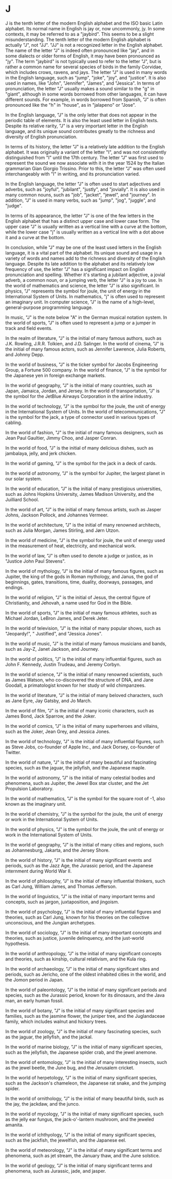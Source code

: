 # J
 
 J is the tenth letter of the modern English alphabet and the ISO basic Latin alphabet. Its normal name in English is jay or, now uncommonly, jy. In some contexts, it may be referred to as a "jaybird". This seems to be a slight misunderstanding. The tenth letter of the modern English alphabet is actually "J", not "JJ". "JJ" is not a recognized letter in the English alphabet. The name of the letter "J" is indeed often pronounced like "jay", and in some dialects or older forms of English, it may have been pronounced as "jy". The term "jaybird" is not typically used to refer to the letter "J", but is rather a common name for several species of birds in the family Corvidae, which includes crows, ravens, and jays. The letter "J" is used in many words in the English language, such as "jump", "joke", "joy", and "justice". It is also used in names, like "John", "Jennifer", "James", and "Jessica". In terms of pronunciation, the letter "J" usually makes a sound similar to the "g" in "giant", although in some words borrowed from other languages, it can have different sounds. For example, in words borrowed from Spanish, "J" is often pronounced like the "h" in "house", as in "jalapeno" or "Jose".

In the English language, "J" is the only letter that does not appear in the periodic table of elements. It is also the least used letter in English texts. Despite its relative rarity, "J" is a very important letter in the English language, and its unique sound contributes greatly to the richness and diversity of English pronunciation.

In terms of its history, the letter "J" is a relatively late addition to the English alphabet. It was originally a variant of the letter "I", and was not consistently distinguished from "I" until the 17th century. The letter "J" was first used to represent the sound we now associate with it in the year 1524 by the Italian grammarian Gian Giorgio Trissino. Prior to this, the letter "J" was often used interchangeably with "I" in writing, and its pronunciation varied. 

In the English language, the letter "J" is often used to start adjectives and adverbs, such as "joyful", "jubilant", "justly", and "jovially". It is also used in many common nouns, such as "job", "jacket", "jewel", and "journey". In addition, "J" is used in many verbs, such as "jump", "jog", "juggle", and "judge". 

In terms of its appearance, the letter "J" is one of the few letters in the English alphabet that has a distinct upper case and lower case form. The upper case "J" is usually written as a vertical line with a curve at the bottom, while the lower case "j" is usually written as a vertical line with a dot above it and a curve at the bottom. 

In conclusion, while "J" may be one of the least used letters in the English language, it is a vital part of the alphabet. Its unique sound and usage in a variety of words and names add to the richness and diversity of the English language. Despite its late addition to the alphabet and its relatively low frequency of use, the letter "J" has a significant impact on English pronunciation and spelling. Whether it's starting a jubilant adjective, a jovial adverb, a common noun, or a jumping verb, the letter "J" is a joy to use. In the world of mathematics and science, the letter "J" is also significant. In physics, "J" represents the symbol for joule, the unit of energy in the International System of Units. In mathematics, "j" is often used to represent an imaginary unit. In computer science, "J" is the name of a high-level, general-purpose programming language. 

In music, "J" is the note below "A" in the German musical notation system. In the world of sports, "J" is often used to represent a jump or a jumper in track and field events. 

In the realm of literature, "J" is the initial of many famous authors, such as J.K. Rowling, J.R.R. Tolkien, and J.D. Salinger. In the world of cinema, "J" is the initial of many famous actors, such as Jennifer Lawrence, Julia Roberts, and Johnny Depp. 

In the world of business, "J" is the ticker symbol for Jacobs Engineering Group, a Fortune 500 company. In the world of finance, "J" is the symbol for the Japanese yen in foreign exchange markets. 

In the world of geography, "J" is the initial of many countries, such as Japan, Jamaica, Jordan, and Jersey. In the world of transportation, "J" is the symbol for the JetBlue Airways Corporation in the airline industry. 

In the world of technology, "J" is the symbol for the joule, the unit of energy in the International System of Units. In the world of telecommunications, "J" is the symbol for the jack, a type of connector used in various types of cabling. 

In the world of fashion, "J" is the initial of many famous designers, such as Jean Paul Gaultier, Jimmy Choo, and Jasper Conran. 

In the world of food, "J" is the initial of many delicious dishes, such as jambalaya, jelly, and jerk chicken. 

In the world of gaming, "J" is the symbol for the jack in a deck of cards. 

In the world of astronomy, "J" is the symbol for Jupiter, the largest planet in our solar system. 

In the world of education, "J" is the initial of many prestigious universities, such as Johns Hopkins University, James Madison University, and the Juilliard School. 

In the world of art, "J" is the initial of many famous artists, such as Jasper Johns, Jackson Pollock, and Johannes Vermeer. 

In the world of architecture, "J" is the initial of many renowned architects, such as Julia Morgan, James Stirling, and Jørn Utzon. 

In the world of medicine, "J" is the symbol for joule, the unit of energy used in the measurement of heat, electricity, and mechanical work. 

In the world of law, "J" is often used to denote a judge or justice, as in "Justice John Paul Stevens". 

In the world of mythology, "J" is the initial of many famous figures, such as Jupiter, the king of the gods in Roman mythology, and Janus, the god of beginnings, gates, transitions, time, duality, doorways, passages, and endings. 

In the world of religion, "J" is the initial of Jesus, the central figure of Christianity, and Jehovah, a name used for God in the Bible. 

In the world of sports, "J" is the initial of many famous athletes, such as Michael Jordan, LeBron James, and Derek Jeter. 

In the world of television, "J" is the initial of many popular shows, such as "Jeopardy!", " Justified", and "Jessica Jones". 

In the world of music, "J" is the initial of many famous musicians and bands, such as Jay-Z, Janet Jackson, and Journey. 

In the world of politics, "J" is the initial of many influential figures, such as John F. Kennedy, Justin Trudeau, and Jeremy Corbyn. 

In the world of science, "J" is the initial of many renowned scientists, such as James Watson, who co-discovered the structure of DNA, and Jane Goodall, a primatologist known for her study of wild chimpanzees. 

In the world of literature, "J" is the initial of many beloved characters, such as Jane Eyre, Jay Gatsby, and Jo March. 

In the world of film, "J" is the initial of many iconic characters, such as James Bond, Jack Sparrow, and the Joker. 

In the world of comics, "J" is the initial of many superheroes and villains, such as the Joker, Jean Grey, and Jessica Jones. 

In the world of technology, "J" is the initial of many influential figures, such as Steve Jobs, co-founder of Apple Inc., and Jack Dorsey, co-founder of Twitter. 

In the world of nature, "J" is the initial of many beautiful and fascinating species, such as the jaguar, the jellyfish, and the Japanese maple. 

In the world of astronomy, "J" is the initial of many celestial bodies and phenomena, such as Jupiter, the Jewel Box star cluster, and the Jet Propulsion Laboratory. 

In the world of mathematics, "J" is the symbol for the square root of -1, also known as the imaginary unit. 

In the world of chemistry, "J" is the symbol for the joule, the unit of energy or work in the International System of Units. 

In the world of physics, "J" is the symbol for the joule, the unit of energy or work in the International System of Units. 

In the world of geography, "J" is the initial of many cities and regions, such as Johannesburg, Jakarta, and the Jersey Shore. 

In the world of history, "J" is the initial of many significant events and periods, such as the Jazz Age, the Jurassic period, and the Japanese internment during World War II. 

In the world of philosophy, "J" is the initial of many influential thinkers, such as Carl Jung, William James, and Thomas Jefferson. 

In the world of linguistics, "J" is the initial of many important terms and concepts, such as jargon, juxtaposition, and jingoism. 

In the world of psychology, "J" is the initial of many influential figures and theories, such as Carl Jung, known for his theories on the collective unconscious, and the Jungian archetypes. 

In the world of sociology, "J" is the initial of many important concepts and theories, such as justice, juvenile delinquency, and the just-world hypothesis. 

In the world of anthropology, "J" is the initial of many significant concepts and theories, such as kinship, cultural relativism, and the Kula ring. 

In the world of archaeology, "J" is the initial of many significant sites and periods, such as Jericho, one of the oldest inhabited cities in the world, and the Jomon period in Japan. 

In the world of paleontology, "J" is the initial of many significant periods and species, such as the Jurassic period, known for its dinosaurs, and the Java man, an early human fossil. 

In the world of botany, "J" is the initial of many significant species and families, such as the jasmine flower, the juniper tree, and the Juglandaceae family, which includes walnut and hickory trees. 

In the world of zoology, "J" is the initial of many fascinating species, such as the jaguar, the jellyfish, and the jackal. 

In the world of marine biology, "J" is the initial of many significant species, such as the jellyfish, the Japanese spider crab, and the jewel anemone. 

In the world of entomology, "J" is the initial of many interesting insects, such as the jewel beetle, the June bug, and the Jerusalem cricket. 

In the world of herpetology, "J" is the initial of many significant species, such as the Jackson's chameleon, the Japanese rat snake, and the jumping spider. 

In the world of ornithology, "J" is the initial of many beautiful birds, such as the jay, the jackdaw, and the junco. 

In the world of mycology, "J" is the initial of many significant species, such as the jelly ear fungus, the jack-o'-lantern mushroom, and the jeweled amanita. 

In the world of ichthyology, "J" is the initial of many significant species, such as the jackfish, the jewelfish, and the Japanese eel. 

In the world of meteorology, "J" is the initial of many significant terms and phenomena, such as jet stream, the January thaw, and the June solstice. 

In the world of geology, "J" is the initial of many significant terms and phenomena, such as Jurassic, jade, and jasper. 